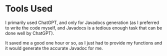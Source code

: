 # Tools Used

I primarily used ChatGPT, and only for Javadocs generation (as I preferred to write the code myself, and Javadocs is a tedious enough task that can be done well by ChatGPT).

It saved me a good one hour or so, as I just had to provide my functions and it would generate the accurate Javadoc for me. 